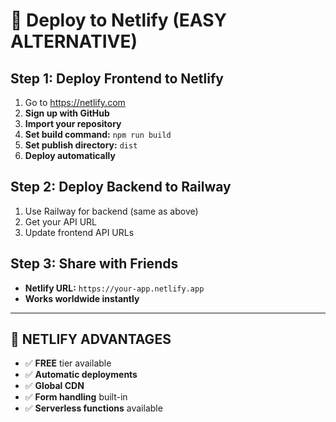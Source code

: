 # 🚀 Deploy to Netlify (EASY ALTERNATIVE)

## Step 1: Deploy Frontend to Netlify
1. Go to https://netlify.com
2. **Sign up with GitHub**
3. **Import your repository**
4. **Set build command:** `npm run build`
5. **Set publish directory:** `dist`
6. **Deploy automatically**

## Step 2: Deploy Backend to Railway
1. Use Railway for backend (same as above)
2. Get your API URL
3. Update frontend API URLs

## Step 3: Share with Friends
- **Netlify URL:** `https://your-app.netlify.app`
- **Works worldwide instantly**

---

## 🎯 **NETLIFY ADVANTAGES**
- ✅ **FREE** tier available
- ✅ **Automatic deployments**
- ✅ **Global CDN**
- ✅ **Form handling** built-in
- ✅ **Serverless functions** available
